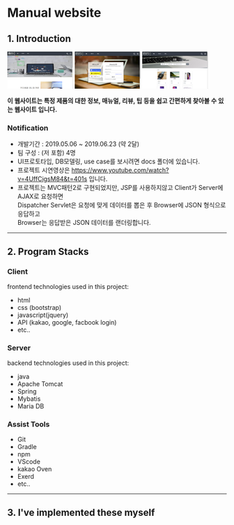 # Manual website
## 1. Introduction
<img src="./img/ohr-main.png" width="30%"></img>
<img src="./img/ohr-login.png" width="30%"></img>
<img src="./img/ohr-product-list.png" width="30%"></img>

**이 웹사이트는 특정 제품의 대한 정보, 매뉴얼, 리뷰, 팁 등을 쉽고 간편하게 찾아볼 수 있는 웹사이트 입니다.**

### Notification
- 개발기간 : 2019.05.06 ~ 2019.06.23 (약 2달)
- 팀 구성 : (저 포함) 4명
- UI프로토타입, DB모델링, use case를 보시려면 docs 폴더에 있습니다.
- 프로젝트 시연영상은 <https://www.youtube.com/watch?v=4UffCigsM84&t=401s> 입니다.
- 프로젝트는 MVC패턴2로 구현되었지만, JSP를 사용하지않고 Client가 Server에 AJAX로 요청하면<br>
  Dispatcher Servlet은 요청에 맞게 데이터를 뽑은 후 Browser에 JSON 형식으로 응답하고<br>
  Browser는 응답받은 JSON 데이터를 랜더링합니다.
---
## 2. Program Stacks
### Client
frontend technologies used in this project:
* html
* css (bootstrap)
* javascript(jquery)
* API (kakao, google, facbook login)
* etc.. 

### Server
backend technologies used in this project:
* java
* Apache Tomcat
* Spring
* Mybatis
* Maria DB

### Assist Tools
* Git
* Gradle
* npm
* VScode
* kakao Oven
* Exerd
* etc..
---
## 3. I've implemented these myself




